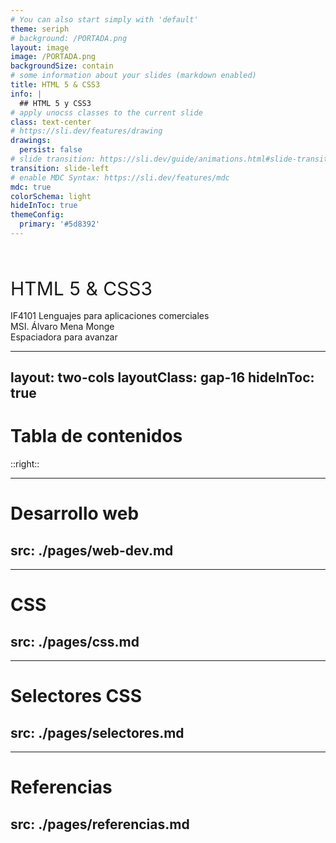 ```yaml
---
# You can also start simply with 'default'
theme: seriph
# background: /PORTADA.png
layout: image
image: /PORTADA.png
backgroundSize: contain
# some information about your slides (markdown enabled)
title: HTML 5 & CSS3
info: |
  ## HTML 5 y CSS3
# apply unocss classes to the current slide
class: text-center
# https://sli.dev/features/drawing
drawings:
  persist: false
# slide transition: https://sli.dev/guide/animations.html#slide-transitions
transition: slide-left
# enable MDC Syntax: https://sli.dev/features/mdc
mdc: true
colorSchema: light
hideInToc: true
themeConfig:
  primary: '#5d8392'
---
```

<br> <br>
<div style="font-size: 30px;">
  HTML 5 & CSS3
</div>
 <br>
IF4101 Lenguajes para aplicaciones comerciales
<br>
MSI. Álvaro Mena Monge

<div @click="$slidev.nav.next" class="mt-12 py-1" hover:bg="white op-10">
  Espaciadora para avanzar <carbon:arrow-right />
</div>

<div class="abs-br m-6 text-xl">
  <a href="https://github.com/progra2-presentaciones/css-html.git" target="_blank" class="slidev-icon-btn">
    <carbon:logo-github />
  </a>
</div>

---
layout: two-cols
layoutClass: gap-16
hideInToc: true
---

# Tabla de contenidos

::right::

<Toc text-sm minDepth="1" maxDepth="1" />

---
# Desarrollo web
src: ./pages/web-dev.md
---
---
# CSS
src: ./pages/css.md
---
---
# Selectores CSS
src: ./pages/selectores.md
---
---
# Referencias
src: ./pages/referencias.md
---


